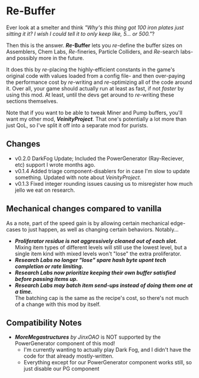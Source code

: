# Re-Buffer
Ever look at a smelter and think *"Why's this thing got 100 iron plates just sitting it it? I wish I could tell it to only keep like, 5... or 500."*?

Then this is the answer. ***Re*-Buffer** lets you *re*-define the buffer sizes on Assemblers, Chem Labs, *Re*-fineries, Particle Colliders, and *Re*-search labs- and possibly more in the future.

It does this by *re*-placing the highly-efficient constants in the game's original code with values loaded from a config file- and then over-paying the performance cost by *re*-writing and *re*-optimizing all of the code around it. Over all, your game should actually run at least as fast, if not *faster* by using this mod. At least, until the devs get around to *re*-writing these sections themselves.

Note that if you want to be able to tweak Miner and Pump buffers, you'll want my other mod, ***VeinityProject***. That one's potentially a lot more than just QoL, so I've split it off into a separate mod for purists.

## Changes
- v0.2.0 DarkFog Update; Included the PowerGenerator (Ray-Reciever, etc) support I wrote months ago.
- v0.1.4 Added triage component-disablers for in case I'm slow to update something. Updated with note about *VeinityProject*.
- v0.1.3 Fixed integer rounding issues causing us to misregister how much jello we eat on research.

## Mechanical changes compared to vanilla
As a note, part of the speed gain is by allowing certain mechanical edge-cases to just happen, as well as changing certain behaviors. Notably...
- ***Proliferator residue is not aggressively cleaned out of each slot.***<br />Mixing item types of different levels will still use the lowest level, but a single item kind with mixed levels won't "lose" the extra proliferator.
- ***Research Labs no longer "lose" spare hash byte upont tech completion or rate limiting.***
- ***Research Labs now prioritize keeping their own buffer satisfied before passing items up.***
- ***Research Labs may batch item send-ups instead of doing them one at a time.***<br />The batching cap is the same as the recipe's cost, so there's not much of a change with this mod by itself.

## Compatibility Notes
- ***MoreMegastructures** by JinxOAO* is NOT supported by the PowerGenerator component of this mod!
  - I'm currently wanting to actually play Dark Fog, and I didn't have the code for that already mostly-written.
  - Everything except for our PowerGenerator component works still, so just disable our PG component